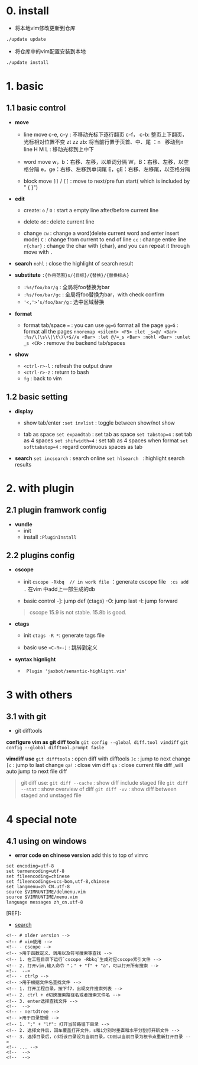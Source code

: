 # 0. install
- 将本地vim修改更新到仓库
```bash
./update update
```

- 将仓库中的vim配置安装到本地
```bash
./update install
```

# 1. basic

## 1.1 basic control
- **move**
    - line move
c-e, c-y : 不移动光标下逐行翻页
c-f， c-b: 整页上下翻页，光标相对位置不变
zt zz zb: 将当前行置于页首、中、尾
：n   移动到n line
H M L : 移动光标到上中下
    - word move
w，b：右移、左移，以单词分隔
W，B：右移、左移，以空格分隔
e，ge：右移、左移到单词尾
E，gE：右移、左移尾，以空格分隔

    - block move
    `]]` / `[[` : move to next/pre fun start( which is included by " { }")

 - **edit**
    - create:
 `o` / `O` : start a empty line after/before current line
    - delete
    `dd` : delete current line
    
    - change
    `cw` : change a word(delete current word and enter insert mode)
    `C` : change from current to end of line
    `cc` : change entire line
    ` r{char}`  : change the char with {char}, and you can repeat it through move with `.`
    

- **search**
`nohl` : close the highlight of search result

- **substitute**
`:{作用范围}s/{目标}/{替换}/{替换标志}`
    - `:%s/foo/bar/g` : 全局将foo替换为bar
    - `:%s/foo/bar/gc` : 全局将foo替换为bar，with check confirm
    - `'<,'>’s/foo/bar/g` : 选中区域替换

- **format**
    - format tab/space
    `=` : you can use `gg=G` format all the page
    `gg=G` : format all the pages
    `nnoremap <silent> <F5> :let _s=@/ <Bar> :%s/\(\s\\|\t\)\+$//e <Bar> :let @/=_s <Bar> :nohl <Bar> :unlet _s <CR>` : remove the backend tab/spaces
 
 - **show**
    - `<ctrl-r>-l` : refresh the output draw
    -  `<ctrl-r>-z` : return to bash
    - `fg` : back to vim
## 1.2 basic setting
- **display**
    - show tab/enter
    `:set invlist` : toggle between show/not show
    
    - tab as space
    `set expandtab` : set tab as space
    `set tabstop=4` : set tab as 4 spaces
    `set shifwidth=4` : set tab as 4 spaces when format
    `set softtabstop=4` : regard continuous spaces as tab
    
 - **search**
 `set incsearch` : search online
 `set hlsearch ` : highlight search results

# 2. with plugin
## 2.1 plugin framwork config

- **vundle**
    - init
    - install
    `:PluginInstall`

## 2.2 plugins config

- **cscope**
    - init
    `cscope -Rkbq  // in work file` ：generate cscope file
    ` :cs add .` 在vim 中add上一部生成的db

    - basic control
    <C-R>-]: jump def (ctags)
    <C-R>-O: jump last
    <C-R>-I: jump forward
    > cscope 15.9 is not stable. 15.8b is good.
    
- **ctags**
    - init
    `ctags -R *`: generate tags file
    
    - basic use
    `<C-R>-]` : 跳转到定义

- **syntax hignlight**
    - ` Plugin 'jaxbot/semantic-highlight.vim'`


# 3 with others

## 3.1 with git

- git difftools

**configure vim as git diff tools**
`git config --global diff.tool vimdiff`
`git config --global difftool.prompt fasle`

**vimdiff use**
`git difftools` : open diff with difftools
`]c` : jump to next change
`[c` : jump to last change
`qa!` : close vim diff
`qa` : close current file diff ,will auto jump to next file diff

> git diff use:
> `git diff --cache` : show diff include staged file
> `git diff --stat`  : show overview of diff
> `git diff -vv` : show diff between staged and unstaged file


# 4 special note
## 4.1 using on windows
- **error code on chinese version**
add this to top of vimrc
```
set encoding=utf-8
set termencoding=utf-8
set fileencoding=chinese
set fileencodings=ucs-bom,utf-8,chinese
set langmenu=zh_CN.utf-8
source $VIMRUNTIME/delmenu.vim
source $VIMRUNTIME/menu.vim
language messages zh_cn.utf-8
```


[REF]:
- [search](https://harttle.land/2016/08/08/vim-search-in-file.html)



```
<!-- # older version -->
<!-- # vim使用 -->
<!-- - cscope -->
<!-- >用于函数定义、调用以及符号搜索等查找 -->
<!-- 1. 在工程目录下运行`cscope -Rbkq`生成对应cscope索引文件 -->
<!-- 2. 打开vim,输入命令 "；" + "f" + "a"，可以打开所有搜索 -->
<!--  -->
<!-- - ctrlp -->
<!-- >用于根据文件名查找文件 -->
<!-- 1. 打开工程目录，按下f7，出现文件搜索列表 -->
<!-- 2. ctrl + d切换搜索路径名或者搜索文件名 -->
<!-- 3. enter选择查找文件 -->
<!--  -->
<!-- - nertdtree -->
<!-- >用于目录管理 -->
<!-- 1. ";" + "lf": 打开当前路径下目录 -->
<!-- 2. 选择文件后，回车覆盖打开文件，s和i分别时垂直和水平分割打开新文件 -->
<!-- 3. 选择目录后，cd将该目录设为当前目录，CD则以当前目录为根节点重新打开目录 -->
<!-- ... -->
<!--  -->
<!--  -->
